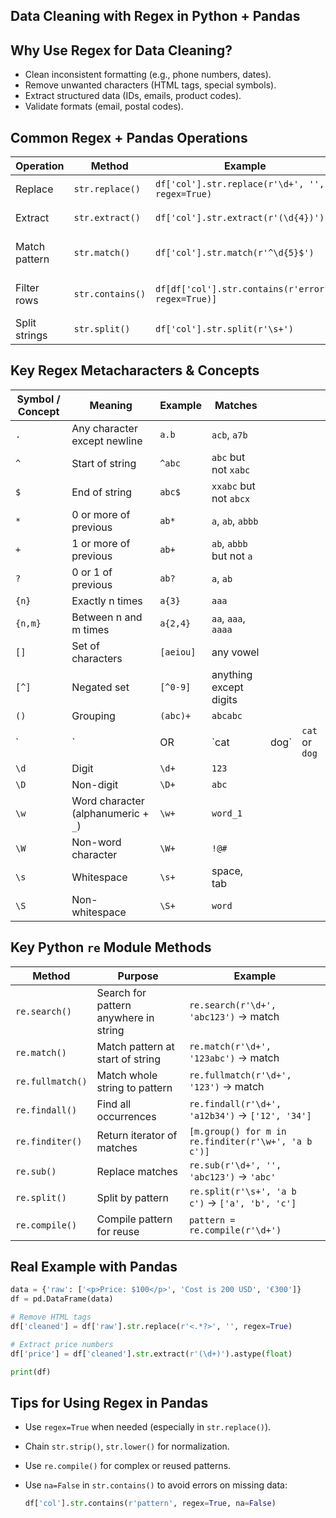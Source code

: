 

##  **Data Cleaning with Regex in Python + Pandas**


##  **Why Use Regex for Data Cleaning?**

* Clean inconsistent formatting (e.g., phone numbers, dates).
* Remove unwanted characters (HTML tags, special symbols).
* Extract structured data (IDs, emails, product codes).
* Validate formats (email, postal codes).


##  **Common Regex + Pandas Operations**

| **Operation** | **Method**       | **Example**                                        | **Purpose**                     |
| ------------- | ---------------- | -------------------------------------------------- | ------------------------------- |
| Replace       | `str.replace()`  | `df['col'].str.replace(r'\d+', '', regex=True)`    | Remove digits                   |
| Extract       | `str.extract()`  | `df['col'].str.extract(r'(\d{4})')`                | Extract 4-digit year            |
| Match pattern | `str.match()`    | `df['col'].str.match(r'^\d{5}$')`                  | Check if value is a 5-digit zip |
| Filter rows   | `str.contains()` | `df[df['col'].str.contains(r'error', regex=True)]` | Rows containing 'error'         |
| Split strings | `str.split()`    | `df['col'].str.split(r'\s+')`                      | Split on whitespace             |


##  **Key Regex Metacharacters & Concepts**

| **Symbol / Concept** | **Meaning**                         | **Example** | **Matches**              |       |                |
| -------------------- | ----------------------------------- | ----------- | ------------------------ | ----- | -------------- |
| `.`                  | Any character except newline        | `a.b`       | `acb`, `a7b`             |       |                |
| `^`                  | Start of string                     | `^abc`      | `abc` but not `xabc`     |       |                |
| `$`                  | End of string                       | `abc$`      | `xxabc` but not `abcx`   |       |                |
| `*`                  | 0 or more of previous               | `ab*`       | `a`, `ab`, `abbb`        |       |                |
| `+`                  | 1 or more of previous               | `ab+`       | `ab`, `abbb` but not `a` |       |                |
| `?`                  | 0 or 1 of previous                  | `ab?`       | `a`, `ab`                |       |                |
| `{n}`                | Exactly n times                     | `a{3}`      | `aaa`                    |       |                |
| `{n,m}`              | Between n and m times               | `a{2,4}`    | `aa`, `aaa`, `aaaa`      |       |                |
| `[]`                 | Set of characters                   | `[aeiou]`   | any vowel                |       |                |
| `[^]`                | Negated set                         | `[^0-9]`    | anything except digits   |       |                |
| `()`                 | Grouping                            | `(abc)+`    | `abcabc`                 |       |                |
| \`                   | \`                                  | OR          | \`cat                    | dog\` | `cat` or `dog` |
| `\d`                 | Digit                               | `\d+`       | `123`                    |       |                |
| `\D`                 | Non-digit                           | `\D+`       | `abc`                    |       |                |
| `\w`                 | Word character (alphanumeric + `_`) | `\w+`       | `word_1`                 |       |                |
| `\W`                 | Non-word character                  | `\W+`       | `!@#`                    |       |                |
| `\s`                 | Whitespace                          | `\s+`       | space, tab               |       |                |
| `\S`                 | Non-whitespace                      | `\S+`       | `word`                   |       |                |


##  **Key Python `re` Module Methods**

| **Method**       | **Purpose**                           | **Example**                                         |
| ---------------- | ------------------------------------- | --------------------------------------------------- |
| `re.search()`    | Search for pattern anywhere in string | `re.search(r'\d+', 'abc123')` → match               |
| `re.match()`     | Match pattern at start of string      | `re.match(r'\d+', '123abc')` → match                |
| `re.fullmatch()` | Match whole string to pattern         | `re.fullmatch(r'\d+', '123')` → match               |
| `re.findall()`   | Find all occurrences                  | `re.findall(r'\d+', 'a12b34')` → `['12', '34']`     |
| `re.finditer()`  | Return iterator of matches            | `[m.group() for m in re.finditer(r'\w+', 'a b c')]` |
| `re.sub()`       | Replace matches                       | `re.sub(r'\d+', '', 'abc123')` → `'abc'`            |
| `re.split()`     | Split by pattern                      | `re.split(r'\s+', 'a b  c')` → `['a', 'b', 'c']`    |
| `re.compile()`   | Compile pattern for reuse             | `pattern = re.compile(r'\d+')`                      |


##  **Real Example with Pandas**

```python
data = {'raw': ['<p>Price: $100</p>', 'Cost is 200 USD', '€300']}
df = pd.DataFrame(data)

# Remove HTML tags
df['cleaned'] = df['raw'].str.replace(r'<.*?>', '', regex=True)

# Extract price numbers
df['price'] = df['cleaned'].str.extract(r'(\d+)').astype(float)

print(df)
```


##  **Tips for Using Regex in Pandas**

* Use `regex=True` when needed (especially in `str.replace()`).
* Chain `str.strip()`, `str.lower()` for normalization.
* Use `re.compile()` for complex or reused patterns.
* Use `na=False` in `str.contains()` to avoid errors on missing data:

  ```python
  df['col'].str.contains(r'pattern', regex=True, na=False)
  ```


